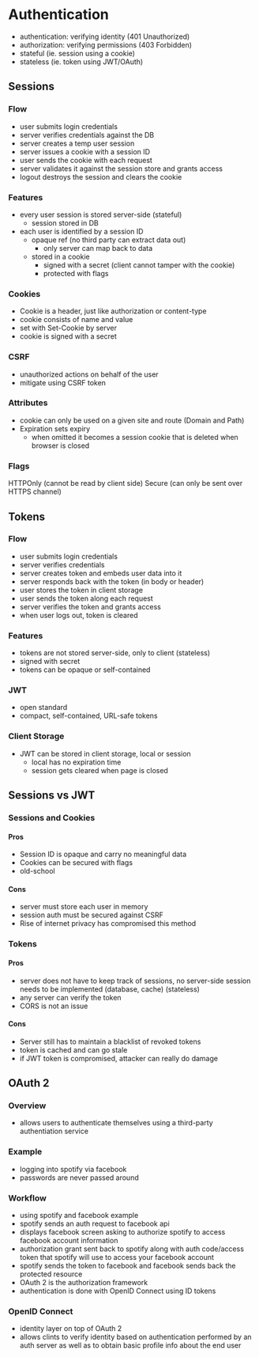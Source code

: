 # Authentication
- authentication: verifying identity (401 Unauthorized)
- authorization: verifying permissions (403 Forbidden)
- stateful (ie. session using a cookie)
- stateless (ie. token using JWT/OAuth)

## Sessions
### Flow
- user submits login credentials
- server verifies credentials against the DB
- server creates a temp user session
- server issues a cookie with a session ID
- user sends the cookie with each request
- server validates it against the session store and grants access
- logout destroys the session and clears the cookie

### Features
- every user session is stored server-side (stateful)
  - session stored in DB
- each user is identified by a session ID
  - opaque ref (no third party can extract data out)
    - only server can map back to data
  - stored in a cookie
    - signed with a secret (client cannot tamper with the cookie)
    - protected with flags
    
### Cookies
- Cookie is a header, just like authorization or content-type
- cookie consists of name and value
- set with Set-Cookie by server
- cookie is signed with a secret

### CSRF
- unauthorized actions on behalf of the user
- mitigate using CSRF token

### Attributes
- cookie can only be used on a given site and route (Domain and Path)
- Expiration sets expiry
  - when omitted it becomes a session cookie that is deleted when browser is closed

### Flags
HTTPOnly (cannot be read by client side)
Secure (can only be sent over HTTPS channel)

## Tokens
### Flow
- user submits login credentials
- server verifies credentials
- server creates token and embeds user data into it
- server responds back with the token (in body or header)
- user stores the token in client storage
- user sends the token along each request
- server verifies the token and grants access
- when user logs out, token is cleared

### Features
- tokens are not stored server-side, only to client (stateless)
- signed with secret
- tokens can be opaque or self-contained

### JWT
- open standard
- compact, self-contained, URL-safe tokens

### Client Storage
- JWT can be stored in client storage, local or session
  - local has no expiration time
  - session gets cleared when page is closed

## Sessions vs JWT
### Sessions and Cookies
#### Pros
- Session ID is opaque and carry no meaningful data
- Cookies can be secured with flags
- old-school
#### Cons
- server must store each user in memory
- session auth must be secured against CSRF
- Rise of internet privacy has compromised this method

### Tokens
#### Pros
- server does not have to keep track of sessions, no server-side session needs to be implemented (database, cache) (stateless)
- any server can verify the token
- CORS is not an issue
#### Cons
- Server still has to maintain a blacklist of revoked tokens
- token is cached and can go stale
- if JWT token is compromised, attacker can really do damage

## OAuth 2
### Overview
- allows users to authenticate themselves using a third-party authentiation service

### Example
- logging into spotify via facebook
- passwords are never passed around

### Workflow
- using spotify and facebook example
- spotify sends an auth request to facebook api
- displays facebook screen asking to authorize spotify to access facebook account information
- authorization grant sent back to spotify along with auth code/access token that spotify will use to access your facebook account
- spotify sends the token to facebook and facebook sends back the protected resource 
- OAuth 2 is the authorization framework
- authentication is done with OpenID Connect using ID tokens

### OpenID Connect
- identity layer on top of OAuth 2 
- allows clints to verify identity based on authentication performed by an auth server as well as to obtain basic profile info about the end user


   

